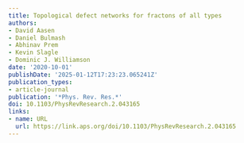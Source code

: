 ```yaml
---
title: Topological defect networks for fractons of all types
authors:
- David Aasen
- Daniel Bulmash
- Abhinav Prem
- Kevin Slagle
- Dominic J. Williamson
date: '2020-10-01'
publishDate: '2025-01-12T17:23:23.065241Z'
publication_types:
- article-journal
publication: '*Phys. Rev. Res.*'
doi: 10.1103/PhysRevResearch.2.043165
links:
- name: URL
  url: https://link.aps.org/doi/10.1103/PhysRevResearch.2.043165
---
```

